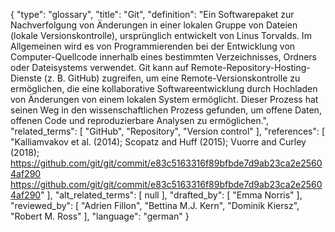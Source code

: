 {
    "type": "glossary",
    "title": "Git",
    "definition": "Ein Softwarepaket zur Nachverfolgung von Änderungen in einer lokalen Gruppe von Dateien (lokale Versionskontrolle), ursprünglich entwickelt von Linus Torvalds. Im Allgemeinen wird es von Programmierenden bei der Entwicklung von Computer-Quellcode innerhalb eines bestimmten Verzeichnisses, Ordners oder Dateisystems verwendet. Git kann auf Remote-Repository-Hosting-Dienste (z. B. GitHub) zugreifen, um eine Remote-Versionskontrolle zu ermöglichen, die eine kollaborative Softwareentwicklung durch Hochladen von Änderungen von einem lokalen System ermöglicht. Dieser Prozess hat seinen Weg in den wissenschaftlichen Prozess gefunden, um offene Daten, offenen Code und reproduzierbare Analysen zu ermöglichen.",
    "related_terms": [
        "GitHub",
        "Repository",
        "Version control"
    ],
    "references": [
        "Kalliamvakov et al. (2014); Scopatz and Huff (2015); Vuorre and Curley (2018); https://github.com/git/git/commit/e83c5163316f89bfbde7d9ab23ca2e25604af290 https://github.com/git/git/commit/e83c5163316f89bfbde7d9ab23ca2e25604af290"
    ],
    "alt_related_terms": [
        null
    ],
    "drafted_by": [
        "Emma Norris"
    ],
    "reviewed_by": [
        "Adrien Fillon",
        "Bettina M.J. Kern",
        "Dominik Kiersz",
        "Robert M. Ross"
    ],
    "language": "german"
}
